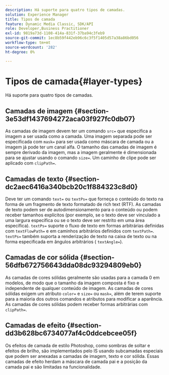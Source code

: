 ```yaml
---
description: Há suporte para quatro tipos de camadas.
solution: Experience Manager
title: Tipos de camada
feature: Dynamic Media Classic, SDK/API
role: Developer,Business Practitioner
exl-id: 9819a73d-1108-414a-831f-37ba94c3feb9
source-git-commit: 1ec8b59f442eb96c6c3f5f1405d57a38a86bd056
workflow-type: tm+mt
source-wordcount: '282'
ht-degree: 0%

---
```


# Tipos de camada{#layer-types}

Há suporte para quatro tipos de camadas.

## Camadas de imagem {#section-3e53df1437694272aca03f927fc0db07}

As camadas de imagem devem ter um comando `src=` que especifica a imagem a ser usada como a camada. Uma imagem separada pode ser especificada com `mask=` para ser usada como máscara de camada ou a imagem já pode ter um canal alfa. O tamanho das camadas de imagem é sempre derivado da imagem, mas a imagem geralmente é dimensionada para se ajustar usando o comando `size=`. Um caminho de clipe pode ser aplicado com `clipPath=`.

## Camadas de texto {#section-dc2aec6416a340bcb20c1f884323c8d0}

Deve ter um comando `text=` ou `textPs=` que forneça o conteúdo do texto na forma de um fragmento de texto formatado de rich text (RTF). As camadas de texto podem ser de autodimensionamento para o conteúdo ou podem receber tamanhos explícitos (por exemplo, se o texto deve ser vinculado a uma largura específica ou se o texto deve ser restrito em uma área específica). `textPs=` suporte o fluxo de texto em formas arbitrárias definidas com  `textFlowPath=` e em caminhos arbitrários definidos com  `textPath=`. `textPs=` também suporta a renderização de texto na caixa de texto ou na forma especificada em ângulos arbitrários (  `textAngle=`).

## Camadas de cor sólida {#section-56dfb672756643dda08dc93294809eb0}

As camadas de cores sólidas geralmente são usadas para a camada 0 em modelos, de modo que o tamanho da imagem composta é fixo e independente de qualquer conteúdo de imagem. As camadas de cores sólidas exigem um atributo `color=` e `size=` ou `mask=`, além de terem suporte para a maioria dos outros comandos e atributos para modificar a aparência. As camadas de cores sólidas podem receber formas arbitrárias com `clipPath=`.

## Camadas de efeito {#section-dd3b628bc6734077af4c0ddcebcee05f}

Os efeitos de camada de estilo Photoshop, como sombras de soltar e efeitos de brilho, são implementados pelo IS usando subcamadas especiais que podem ser anexadas a camadas de imagem, texto e cor sólida. Essas camadas de efeito herdam a máscara de camada pai e a posição da camada pai e são limitadas na funcionalidade.
